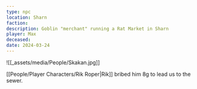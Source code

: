 ```yaml
---
type: npc
location: Sharn
faction: 
description: Goblin "merchant" running a Rat Market in Sharn
player: Max
deceased: 
date: 2024-03-24
---
```

![[_assets/media/People/Skakan.jpg]]

[[People/Player Characters/Rik Roper|Rik]] bribed him 8g to lead us to the sewer.